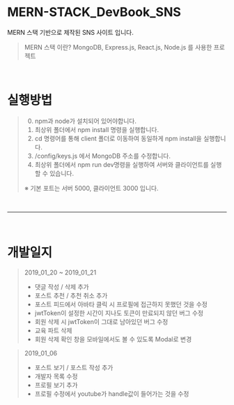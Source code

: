 # MERN-STACK_DevBook_SNS

MERN 스택 기반으로 제작된 SNS 사이트 입니다.
> MERN 스택 이란?
> MongoDB, Express.js, React.js, Node.js 를 사용한 프로젝트

<br/>

# 실행방법
> 
> 0. npm과 node가 설치되어 있어야합니다.
> 1. 최상위 폴더에서 npm install 명령을 실행합니다.
> 2. cd 명령어를 통해 client 폴더로 이동하여 동일하게 npm install을 실행합니다.
> 3. /config/keys.js 에서 MongoDB 주소를 수정합니다.
> 4. 최상위 폴더에서 npm run dev명령을 실행하여 서버와 클라이언트를 실행할 수 있습니다.
>  
> ※ 기본 포트는 서버 5000, 클라이언트 3000 입니다.

<br/>

<hr/>

<br/>

# 개발일지

> 2019_01_20 ~ 2019_01_21
> * 댓글 작성 / 삭제 추가
> * 포스트 추천 / 추천 취소 추가
> * 포스트 피드에서 아바타 클릭 시 프로필에 접근하지 못했던 것을 수정
> * jwtToken이 설정한 시간이 지나도 토큰이 만료되지 않던 버그 수정
> * 회원 삭제 시 jwtToken이 그대로 남아있던 버그 수정
> * 교육 파트 삭제
> * 회원 삭제 확인 창을 모바일에서도 볼 수 있도록 Modal로 변경


> 2019_01_06
> * 포스트 보기 / 포스트 작성 추가
> * 개발자 목록 수정
> * 프로필 보기 추가
> * 프로필 수정에서 youtube가 handle값이 들어가는 것을 수정
